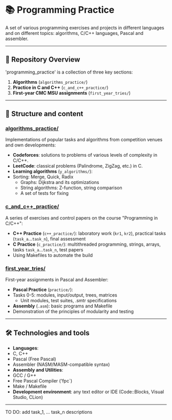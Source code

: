 # 📚 Programming Practice

A set of various programming exercises and projects in different languages and on different topics: algorithms, C/C++ languages, Pascal and assembler.

---

## 🚀 Repository Overview

'programming_practice' is a collection of three key sections:

1. **Algorithms** (`algorithms_practice/`)
2. **Practice in C and C++** (`c_and_c++_practice/`)
3. **First-year CMC MSU assignments** (`first_year_tries/`)

---

## 📁 Structure and content

### [algorithms_practice/](algorithms_practice/)  
Implementations of popular tasks and algorithms from competition venues and own developments:  
- **Codeforces**: solutions to problems of various levels of complexity in C/C++.  
- **LeetCode**: classical problems (Palindrome, ZigZag, etc.) in C.
- **Learning algorithms** (`y_algorithms/`):
- Sorting: Merge, Quick, Radix  
  - Graphs: Dijkstra and its optimizations  
  - String algorithms: Z-function, string comparison  
  - A set of tests for fixing

### [c_and_c++_practice/](c_and_c++_practice/)  
A series of exercises and control papers on the course "Programming in C/C++":  
- **C++ Practice** (`c++_practice/`): laboratory work (`kr1`, `kr2`), practical tasks (`task_a`...`task_n`), final assessment  
- **C Practice** (`c_practice/`): multithreaded programming, strings, arrays, tasks `task_a`...`task_n`, test papers  
- Using Makefiles to automate the build

### [first_year_tries/](first_year_tries/)  
First-year assignments in Pascal and Assembler:
- **Pascal Practice** (`practice/`):
- Tasks 0-5: modules, input/output, trees, matrices  
  - Unit modules, test suites, .smtr specifications  
- **Assembly** (`.asm`): basic programs and Makefile  
- Demonstration of the principles of modularity and testing

---

## 🛠️ Technologies and tools

- **Languages**:
- C, C++
- Pascal (Free Pascal)
- Assembler (NASM/MASM-compatible syntax)  
- **Assembly and Utilities**:
- GCC / G++
- Free Pascal Compiler ('fpc`)
- Make / Makefile  
- **Development environment**: any text editor or IDE (Code::Blocks, Visual Studio, CLion)

---

TO DO: add task_1, ... task_n descriptions
